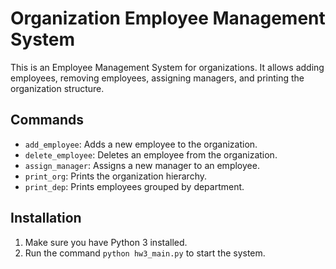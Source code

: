 # Organization Employee Management System

This is an Employee Management System for organizations. It allows adding employees, removing employees, assigning managers, and printing the organization structure.

## Commands

- `add_employee`: Adds a new employee to the organization.
- `delete_employee`: Deletes an employee from the organization.
- `assign_manager`: Assigns a new manager to an employee.
- `print_org`: Prints the organization hierarchy.
- `print_dep`: Prints employees grouped by department.

## Installation

1. Make sure you have Python 3 installed.
2. Run the command `python hw3_main.py` to start the system.
